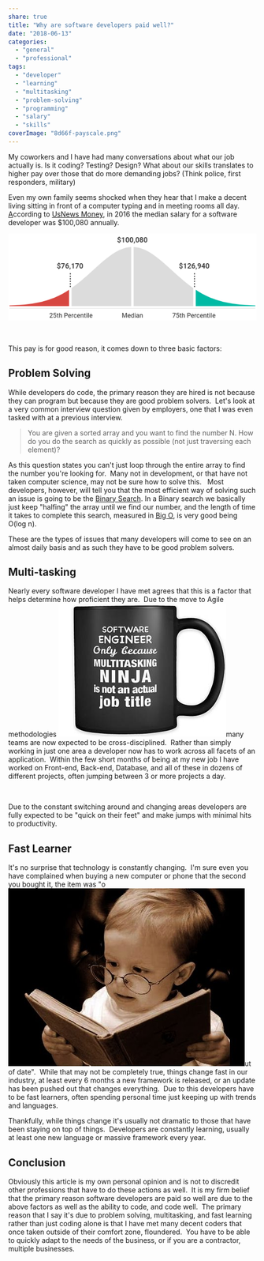 ```yaml
---
share: true
title: "Why are software developers paid well?"
date: "2018-06-13"
categories: 
  - "general"
  - "professional"
tags: 
  - "developer"
  - "learning"
  - "multitasking"
  - "problem-solving"
  - "programming"
  - "salary"
  - "skills"
coverImage: "8d66f-payscale.png"
---
```


My coworkers and I have had many conversations about what our job actually is. Is it coding? Testing? Design? What about our skills translates to higher pay over those that do more demanding jobs? (Think police, first responders, military)

Even my own family seems shocked when they hear that I make a decent living sitting in front of a computer typing and in meeting rooms all day.  [A](https://dccoder.files.wordpress.com/2020/09/0c62b-payscale.png)ccording to [UsNews Money](https://money.usnews.com/careers/best-jobs/software-developer/salary), in 2016 the median salary for a software developer was $100,080 annually.

![](images/0c62b-payscale.png)

 

This pay is for good reason, it comes down to three basic factors:

## **Problem Solving**

While developers do code, the primary reason they are hired is not because they can program but because they are good problem solvers.  Let's look at a very common interview question given by employers, one that I was even tasked with at a previous interview.

> You are given a sorted array and you want to find the number N. How do you do the search as quickly as possible (not just traversing each element)?

As this question states you can't just loop through the entire array to find the number you're looking for.  Many not in development, or that have not taken computer science, may not be sure how to solve this.   Most developers, however, will tell you that the most efficient way of solving such an issue is going to be the [Binary Search](https://en.wikipedia.org/wiki/Binary_search_algorithm). In a Binary search we basically just keep "halfing" the array until we find our number, and the length of time it takes to complete this search, measured in [Big O](https://en.wikipedia.org/wiki/Big_O_notation), is very good being O(log n).

These are the types of issues that many developers will come to see on an almost daily basis and as such they have to be good problem solvers.

## **Multi-tasking**

Nearly every software developer I have met agrees that this is a factor that helps determine how proficient they are.  Due to the move to Agile methodologies [![](36c60-il_340x270.1384808961_nq09.jpg)](https://dccoder.files.wordpress.com/2020/09/36c60-il_340x270.1384808961_nq09.jpg)many teams are now expected to be cross-disciplined.  Rather than simply working in just one area a developer now has to work across all facets of an application.  Within the few short months of being at my new job I have worked on Front-end, Back-end, Database, and all of these in dozens of different projects, often jumping between 3 or more projects a day.

 

Due to the constant switching around and changing areas developers are fully expected to be "quick on their feet" and make jumps with minimal hits to productivity.

## **Fast Learner**

It's no surprise that technology is constantly changing.  I'm sure even you have complained when buying a new computer or phone that the second you bought it, the item was "o[![](1729c-hqdefault.jpg)](https://dccoder.files.wordpress.com/2020/09/1729c-hqdefault.jpg)ut of date".  While that may not be completely true, things change fast in our industry, at least every 6 months a new framework is released, or an update has been pushed out that changes everything.  Due to this developers have to be fast learners, often spending personal time just keeping up with trends and languages.

Thankfully, while things change it's usually not dramatic to those that have been staying on top of things.  Developers are constantly learning, usually at least one new language or massive framework every year.

## **Conclusion**

Obviously this article is my own personal opinion and is not to discredit other professions that have to do these actions as well.  It is my firm belief that the primary reason software developers are paid so well are due to the above factors as well as the ability to code, and code well.  The primary reason that I say it's due to problem solving, multitasking, and fast learning rather than just coding alone is that I have met many decent coders that once taken outside of their comfort zone, floundered.  You have to be able to quickly adapt to the needs of the business, or if you are a contractor, multiple businesses.
